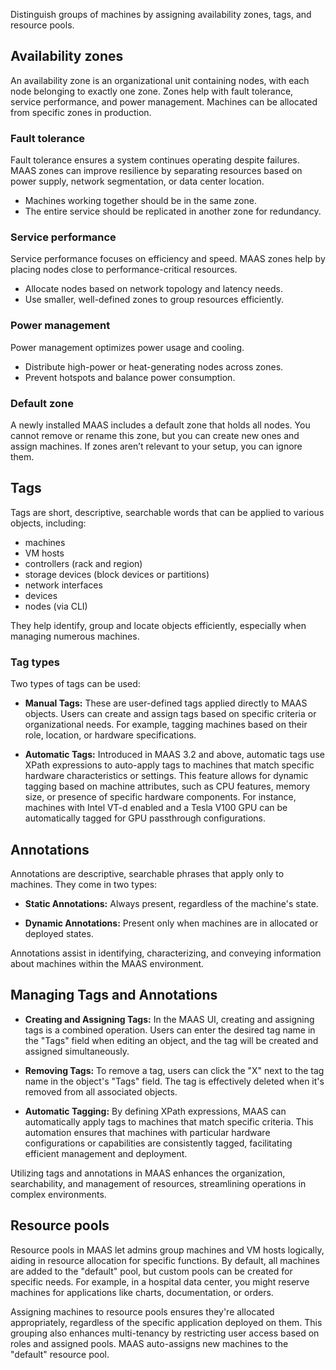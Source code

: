 Distinguish groups of machines by assigning availability zones, tags, and resource pools.

## Availability zones

An availability zone is an organizational unit containing nodes, with each node belonging to exactly one zone. Zones help with fault tolerance, service performance, and power management. Machines can be allocated from specific zones in production.

### Fault tolerance

Fault tolerance ensures a system continues operating despite failures. MAAS zones can improve resilience by separating resources based on power supply, network segmentation, or data center location.

- Machines working together should be in the same zone.
- The entire service should be replicated in another zone for redundancy.

### Service performance

Service performance focuses on efficiency and speed. MAAS zones help by placing nodes close to performance-critical resources.

- Allocate nodes based on network topology and latency needs.
- Use smaller, well-defined zones to group resources efficiently.

### Power management

Power management optimizes power usage and cooling.

- Distribute high-power or heat-generating nodes across zones.
- Prevent hotspots and balance power consumption.

### Default zone

A newly installed MAAS includes a default zone that holds all nodes. You cannot remove or rename this zone, but you can create new ones and assign machines. If zones aren’t relevant to your setup, you can ignore them.

## Tags

Tags are short, descriptive, searchable words that can be applied to various objects, including:

- machines
- VM hosts
- controllers (rack and region)
- storage devices (block devices or partitions)
- network interfaces
- devices
- nodes (via CLI)

They help identify, group and locate objects efficiently, especially when managing numerous machines. 

### Tag types

Two types of tags can be used:

- **Manual Tags:** These are user-defined tags applied directly to MAAS objects. Users can create and assign tags based on specific criteria or organizational needs. For example, tagging machines based on their role, location, or hardware specifications.

- **Automatic Tags:** Introduced in MAAS 3.2 and above, automatic tags use XPath expressions to auto-apply tags to machines that match specific hardware characteristics or settings. This feature allows for dynamic tagging based on machine attributes, such as CPU features, memory size, or presence of specific hardware components. For instance, machines with Intel VT-d enabled and a Tesla V100 GPU can be automatically tagged for GPU passthrough configurations.

## Annotations

Annotations are descriptive, searchable phrases that apply only to machines. They come in two types:

- **Static Annotations:** Always present, regardless of the machine's state.

- **Dynamic Annotations:** Present only when machines are in allocated or deployed states.

Annotations assist in identifying, characterizing, and conveying information about machines within the MAAS environment.

## Managing Tags and Annotations

- **Creating and Assigning Tags:** In the MAAS UI, creating and assigning tags is a combined operation. Users can enter the desired tag name in the "Tags" field when editing an object, and the tag will be created and assigned simultaneously.

- **Removing Tags:** To remove a tag, users can click the "X" next to the tag name in the object's "Tags" field. The tag is effectively deleted when it's removed from all associated objects. 

- **Automatic Tagging:** By defining XPath expressions, MAAS can automatically apply tags to machines that match specific criteria. This automation ensures that machines with particular hardware configurations or capabilities are consistently tagged, facilitating efficient management and deployment.

Utilizing tags and annotations in MAAS enhances the organization, searchability, and management of resources, streamlining operations in complex environments.

## Resource pools

Resource pools in MAAS let admins group machines and VM hosts logically, aiding in resource allocation for specific functions. By default, all machines are added to the "default" pool, but custom pools can be created for specific needs. For example, in a hospital data center, you might reserve machines for applications like charts, documentation, or orders.

Assigning machines to resource pools ensures they're allocated appropriately, regardless of the specific application deployed on them. This grouping also enhances multi-tenancy by restricting user access based on roles and assigned pools. MAAS auto-assigns new machines to the "default" resource pool.

